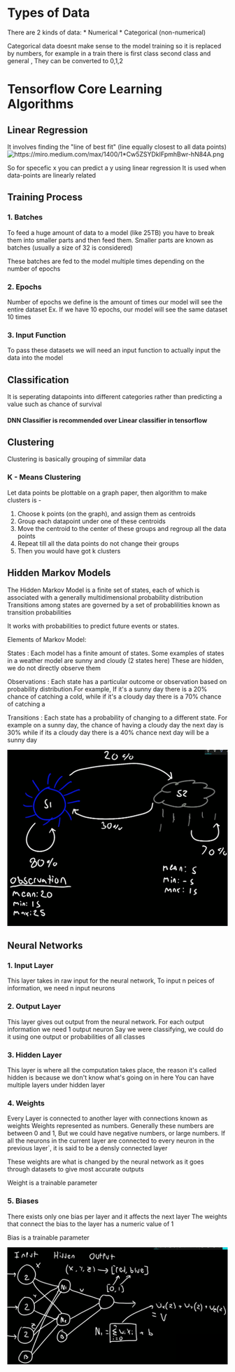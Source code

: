 # Types of Data
There are 2 kinds of data:
    * Numerical
    * Categorical (non-numerical)

Categorical data doesnt make sense to the model training so it is replaced by numbers, 
for example in a train there is first class second class and general , They can be converted to 0,1,2

# Tensorflow Core Learning Algorithms


## Linear Regression
It involves finding the "line of best fit" (line equally closest to all data points)
<img src = "https://miro.medium.com/max/1400/1*Cw5ZSYDkIFpmhBwr-hN84A.png" alt="https://miro.medium.com/max/1400/1*Cw5ZSYDkIFpmhBwr-hN84A.png">

So for specefic x you can predict a y using linear regression
It is used when data-points are linearly related

## Training Process

### 1. Batches
To feed a huge amount of data to a model (like 25TB) you have to break them into smaller parts and then feed them.
Smaller parts are known as batches (usually a size of 32 is considered)

These batches are fed to the model multiple times depending on the number of epochs

### 2. Epochs 
Number of epochs we define is the amount of times our model will see the entire dataset
Ex. If we have 10 epochs, our model will see the same dataset 10 times

### 3. Input Function
To pass these datasets we will need an input function to actually input the data into the model

## Classification

It is seperating datapoints into different categories rather than predicting a value such as chance of survival

#### DNN Classifier is recommended over Linear classifier in tensorflow

## Clustering

Clustering is basically grouping of simmilar data

### K - Means Clustering

Let data points be plottable on a graph paper, then algorithm to make clusters is - 
1. Choose k points (on the graph), and assign them as centroids
2. Group each datapoint under one of these centroids 
3. Move the centroid to the center of these groups and regroup all the data points
4. Repeat till all the data points do not change their groups
5. Then you would have got k clusters

## Hidden Markov Models
The Hidden Markov Model is a finite set of states, each of which is associated with a generally multidimensional probability distribution
Transitions among states are governed by a set of probablilities known as transition probabilities

It works with probabilities to predict future events or states.

Elements of Markov Model:

States : Each model has a finite amount of states. Some examples of states in a weather model are sunny and cloudy (2 states here)
            These are hidden, we do not directly observe them

Observations : Each state has a particular outcome or observation based on probability distribution.For example,  If it's a sunny day there
                is a 20% chance of catching a cold, while if it's a cloudy day there is a 70% chance of catching a 
                
Transitions : Each state has a probability of changing to a different state. For example on a sunny day, the chance of having a cloudy day
                the next day is 30% while if its a cloudy day there is a 40% chance next day will be a sunny day

<img src = "./markov.png" alt = "States Image">

## Neural Networks


### 1. Input Layer

This layer takes in raw input for the neural network, To input n peices of information, we need n input neurons

### 2. Output Layer

This layer gives out output from the neural network. For each output information we need 1 output neuron
Say we were classifying, we could do it using one output or probabilities of all classes    

### 3. Hidden Layer

This layer is where all the computation takes place, the reason it's called hidden is because we don't know what's going on in here
You can have multiple layers under hidden layer

### 4. Weights

Every Layer is connected to another layer with connections known as weights
Weights represented as numbers. Generally these numbers are between 0 and 1, But we could have negative numbers, or large numbers.
If all the neurons in the current layer are connected to every neuron in the previous layer`, it is said to be a densly connected layer

These weights are what is changed by the neural network as it goes through datasets to give most accurate outputs

Weight is a trainable parameter

### 5. Biases

There exists only one bias per layer and it affects the next layer
The weights that connect the bias to the layer has a numeric value of 1

Bias is a trainable parameter


<img src="./neural.png" alt = "Neural Network">







